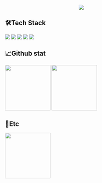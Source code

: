 <p align="center">
<img src="https://capsule-render.vercel.app/api?type=transparent&color=auto&height=200&section=header&text=subillie's%20Github%20Profile&fontSize=50&fontColor=ffffff"
</p>

## 🛠️Tech Stack

<p align="left">
<img src="https://img.shields.io/badge/Python-3776AB?style=badge&logo=python&logoColor=white">
<img src="https://img.shields.io/badge/C-A8B9CC?style=badge&logo=c&logoColor=white">
<img src="https://img.shields.io/badge/cplusplus-00599C?style=badge&logo=cplusplus&logoColor=white">
<img src="https://img.shields.io/badge/Markdown-000000?style=badge&logo=markdown&logoColor=white">
<img src="https://img.shields.io/badge/unity-FFFFFF?style=badge&logo=unity&logoColor=white">
</p>

## 📈Github stat

<p align="left">
<img height="150em" src="https://github-readme-stats.vercel.app/api/top-langs/?username=subillie&layout=compact&theme=dracula">
<img height="150em" src="https://github-readme-stats.vercel.app/api?username=subillie&show_icons=true&theme=dracula&count_private=true">
</p>

## 📌Etc

<p align="left">
<img height="150em" src="http://mazassumnida.wtf/api/v2/generate_badge?boj=abyo">
